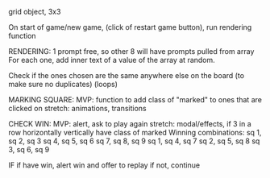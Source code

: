 grid object, 3x3


On start of game/new game, (click of restart game button), run rendering function

RENDERING:
1 prompt free, so other 8 will have prompts pulled from array
For each one, add inner text of a value of the array at random. 

Check if the ones chosen are the same anywhere else on the board (to make sure no duplicates)
(loops)

MARKING SQUARE:
MVP: function to add class of "marked" to ones that are clicked on
stretch: animations, transitions


CHECK WIN:
MVP: alert, ask to play again
stretch: modal/effects,
if 3 in a row horizontally vertically have class of marked
Winning combinations:
sq 1, sq 2, sq 3
sq 4, sq 5, sq 6
sq 7, sq 8, sq 9
sq 1, sq 4, sq 7
sq 2, sq 5, sq 8
sq 3, sq 6, sq 9

IF
if have win, alert win and offer to replay
if not, continue

